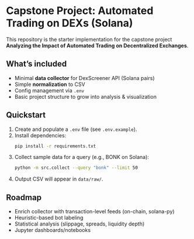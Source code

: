 # Capstone Project: Automated Trading on DEXs (Solana)

This repository is the starter implementation for the capstone project **Analyzing the Impact of Automated Trading on Decentralized Exchanges**.

## What’s included
- Minimal **data collector** for DexScreener API (Solana pairs)
- Simple **normalization** to CSV
- Config management via `.env`
- Basic project structure to grow into analysis & visualization

## Quickstart
1. Create and populate a `.env` file (see `.env.example`).
2. Install dependencies:
   ```bash
   pip install -r requirements.txt
   ```
3. Collect sample data for a query (e.g., BONK on Solana):
   ```bash
   python -m src.collect --query "bonk" --limit 50
   ```
4. Output CSV will appear in `data/raw/`.

## Roadmap
- Enrich collector with transaction-level feeds (on-chain, solana-py)
- Heuristic-based bot labeling
- Statistical analysis (slippage, spreads, liquidity depth)
- Jupyter dashboards/notebooks
